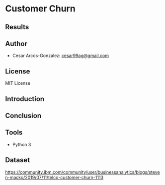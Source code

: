 # Customer Churn 

## Results

## Author
- Cesar Arcos-Gonzalez: cesar99ag@gmail.com

## License 
MIT License
## Introduction

## Conclusion
## Tools
- Python 3

## Dataset
https://community.ibm.com/community/user/businessanalytics/blogs/steven-macko/2019/07/11/telco-customer-churn-1113
